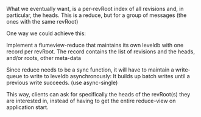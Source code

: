 What we eventually want, is a per-revRoot index of all revisions and, in particular, the heads.
This is a reduce, but for a group of messages (the ones with the same revRoot)

One way we could achieve this:

Implement a flumeview-reduce that maintains its own leveldb with one record per revRoot.
The record contains the list of revisions and the heads, and/or roots, other meta-data

Since reduce needs to be a sync function, it will have to maintain a write-queue to write to leveldb asynchronously: It builds up batch writes until a previous write succeeds. (use async-single)

This way, clients can ask for specifically the heads of the revRoot(s) they are interested in, instead of having to get the entire reduce-view on application start.
